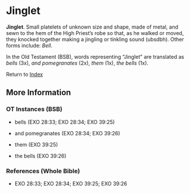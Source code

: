 # Jinglet
**Jinglet**. 
Small platelets of unknown size and shape, made of metal, and sewn to the hem of the High Priest’s robe so that, as he walked or moved, they knocked together making a jingling or tinkling sound (ubsdbh). 
Other forms include: 
*Bell*. 


In the Old Testament (BSB), words representing “Jinglet” are translated as 
*bells* (3x), *and pomegranates* (2x), *them* (1x), *the bells* (1x). 




Return to [Index](00-Index.md)

## More Information

### OT Instances (BSB)

* bells (EXO 28:33; EXO 28:34; EXO 39:25)

* and pomegranates (EXO 28:34; EXO 39:26)

* them (EXO 39:25)

* the bells (EXO 39:26)



### References (Whole Bible)

* EXO 28:33; EXO 28:34; EXO 39:25; EXO 39:26



